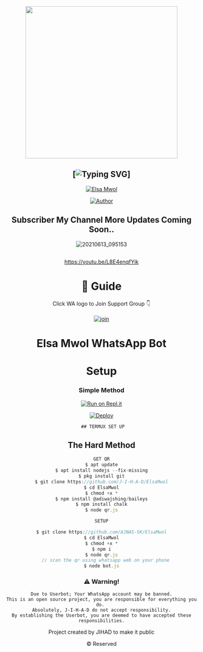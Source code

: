 <div align="center">
  <img border-radius: 15px src="https://telegra.ph/file/525403727a7f90ed9fc08.jpg" width="400" height="400"/>
  
## [![Typing SVG](https://readme-typing-svg.herokuapp.com?font=Lemon+milk&color=F70000&lines=Welcome+to+ElsaMwol+WA+Bot+repo;Created+by+AJNAS-SK+Ser;This+is+the+Best++Bgm+bot;With+more+features)]


<p align="center">
    
<a href="#"><img title="Elsa Mwol"
 src="https://img.shields.io/badge/-Elsa%20Mowl-blue?&style=for-the-badge"></a>
 </p>
  <p align="center">
<a href="https://wa.me/917736703116"><img title="Author" src="https://img.shields.io/badge/Author-AJNAS-Ser/Elsa%20Mowl?color=Blue&style=for-the-badge&logo=whatsapp"></a>
 </p>
 
## Subscriber My Channel More Updates Coming Soon..
 
![20210613_095153](https://user-images.githubusercontent.com/85656190/125904681-fc8f3ca0-3c3d-4bd1-b852-6036a7efd8e4.jpg) 

 ##
https://youtu.be/L8E4enqfYik
 
# 📢 Guide
Click WA logo to Join Support Group 👇
    <br>
<br>
  [![join](https://github.com/Alien-alfa/PublicBot/blob/main/wlogo.svg.png)](https://chat.whatsapp.com/G8RHcba0E5x3L1d9uICyK0)
  <div align="center">
 


# Elsa Mwol WhatsApp Bot 

# Setup
<div align="center">

  ### Simple Method
  
[![Run on Repl.it](https://repl.it/badge/github/quiec/whatsAlfa)](https://replit.com/@JihadSabeena123/JULIEMWOL-QR#index.js)

[![Deploy](https://www.herokucdn.com/deploy/button.svg)](https://heroku.com/deploy?template=https://github.com/AJNAS-SK/ElsaMwol)
     </div>
     
     ## TERMUX SET UP
  
## The Hard Method

```js
GET QR
$ apt update
$ apt install nodejs --fix-missing
$ pkg install git
$ git clone https://github.com/J-I-H-A-D/ElsaMwol
$ cd ElsaMwol
$ chmod +x *
$ npm install @adiwajshing/baileys
$ npm install chalk
$ node qr.js
```
      
```js
SETUP

$ git clone https://github.com/AJNAS-SK/ElsaMwol
$ cd ElsaMwol
$ chmod +x *
$ npm i
$ node qr.js
   // scan the qr using whatsapp web on your phone
$ node bot.js
```


### ⚠️ Warning! 
```
Due to Userbot; Your WhatsApp account may be banned.
This is an open source project, you are responsible for everything you do. 
Absolutely, J-I-H-A-D do not accept responsibility.
By establishing the Userbot, you are deemed to have accepted these responsibilities.
```



Project created by JIHAD to make it public

© Reserved
